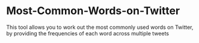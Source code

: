 Most-Common-Words-on-Twitter
============================

This tool allows you to work out the most commonly used words on Twitter, by providing the frequencies of each word across multiple tweets
